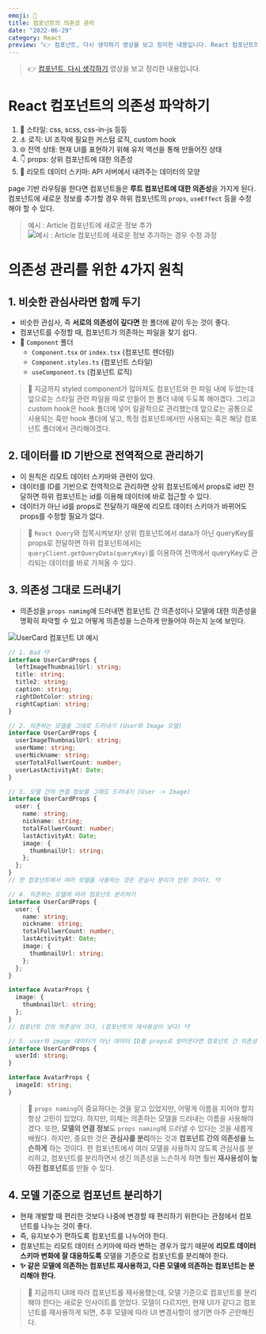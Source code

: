 ```yaml
---
emoji: 🎨
title: 컴포넌트의 의존성 관리
date: "2022-06-29"
category: React
preview: "👉 컴포넌트, 다시 생각하기 영상을 보고 정리한 내용입니다. React 컴포넌트의 의존성 파악하기 1. 💅 스타일: css, scss, css-in-js 등등 2. ⚓ 로직: UI 조작에 필요한 커스텀 로직, custom hook 3. 🌐 전역 상태: 현재 UI를 표현하기 위해 유저 액선을 통해 만들어진 상태 4. 👇 props: 상위 컴포넌트에 대한 의존성 5. 🚀 리모트 데이터 스키마: API 서버에서 내려주는 데이터의 모양 page 기반 라우팅을 한다면 컴포넌트들은 루트 컴포넌트에 대한 의존성을 가지게 된다. 컴포넌트에 새로운 정보를 추가할 경우 하위 컴포넌트의 props, useEffect 등을 수정해야 할 수 있다."
---
```


> 👉 [컴포넌트, 다시 생각하기](https://www.youtube.com/watch?v=HYgKBvLr49c) 영상을 보고 정리한 내용입니다.

# React 컴포넌트의 의존성 파악하기

1. 💅 스타일: css, scss, css-in-js 등등
2. ⚓ 로직: UI 조작에 필요한 커스텀 로직, custom hook
3. 🌐 전역 상태: 현재 UI를 표현하기 위해 유저 액선을 통해 만들어진 상태
4. 👇 props: 상위 컴포넌트에 대한 의존성
5. 🚀 리모트 데이터 스키마: API 서버에서 내려주는 데이터의 모양

page 기반 라우팅을 한다면 컴포넌트들은 **루트 컴포넌트에 대한 의존성**을 가지게 된다. 컴포넌트에 새로운 정보를 추가할 경우 하위 컴포넌트의 `props`, `useEffect` 등을 수정해야 할 수 있다.

> 예시 : Article 컴포넌트에 새로운 정보 추가
> ![예시 : Article 컴포넌트에 새로운 정보 추가하는 경우 수정 과정](1.png)

# 의존성 관리를 위한 4가지 원칙

## 1. 비슷한 관심사라면 함께 두기

- 비슷한 관심사, 즉 **서로의 의존성이 깊다면** 한 폴더에 같이 두는 것이 좋다.
- 컴포넌트를 수정할 때, 컴포넌트가 의존하는 파일을 찾기 쉽다.
- 📁 `Component` 폴더
  - `Component.tsx` or `index.tsx` (컴포넌트 렌더링)
  - `Component.styles.ts` (컴포넌트 스타일)
  - `useComponent.ts` (컴포넌트 로직)

> 👀 지금까지 styled component가 많아져도 컴포넌트와 한 파일 내에 두었는데 앞으로는 스타일 관련 파일을 따로 만들어 한 폴더 내에 두도록 해야겠다. 그리고 custom hook은 hook 폴더에 넣어 일괄적으로 관리했는데 앞으로는 공통으로 사용되는 훅만 hook 폴더에 넣고, 특정 컴포넌트에서만 사용되는 훅은 해당 컴포넌트 폴더에서 관리해야겠다.

## 2. 데이터를 ID 기반으로 전역적으로 관리하기

- 이 원칙은 리모트 데이터 스키마와 관련이 있다.
- 데이터를 ID를 기반으로 전역적으로 관리하면 상위 컴포넌트에서 props로 id만 전달하면 하위 컴포넌트는 id를 이용해 데이터에 바로 접근할 수 있다.
- 데이터가 아닌 id를 props로 전달하기 때문에 리모트 데이터 스키마가 바뀌어도 props를 수정할 필요가 없다.

> 👀 `React Query`와 접목시켜보자! 상위 컴포넌트에서 data가 아닌 queryKey를 props로 전달하면 하위 컴포넌트에서는 `queryClient.getQueryData(queryKey)`를 이용하여 전역에서 queryKey로 관리되는 데이터를 바로 가져올 수 있다.

## 3. 의존성 그대로 드러내기

- 의존성을 `props namimg`에 드러내면 컴포넌트 간 의존성이나 모델에 대한 의존성을 명확히 파악할 수 있고 어떻게 의존성을 느슨하게 만들어야 하는지 눈에 보인다.

![UserCard 컴포넌트 UI 예시](2.png)

```typescript
// 1. Bad 👎
interface UserCardProps {
  leftImageThumbnailUrl: string;
  title: string;
  title2: string;
  caption: string;
  rightDotColor: string;
  rightCaption: string;
}

// 2. 의존하는 모델을 그대로 드러내기 (User와 Image 모델)
interface UserCardProps {
  userImageThumbnailUrl: string;
  userName: string;
  userNickname: string;
  userTotalFollwerCount: number;
  userLastActivityAt: Date;
}

// 3. 모델 간의 연결 정보를 그래도 드러내기 (User -> Image)
interface UserCardProps {
  user: {
    name: string;
    nickname: string;
    totalFollwerCount: number;
    lastActivityAt: Date;
    image: {
      thumbnailUrl: string;
    };
  };
}
// 한 컴포넌트에서 여러 모델을 사용하는 것은 관심사 분리가 안된 것이다. 👎

// 4. 의존하는 모델에 따라 컴포넌트 분리하기
interface UserCardProps {
  user: {
    name: string;
    nickname: string;
    totalFollwerCount: number;
    lastActivityAt: Date;
    image: {
      thumbnailUrl: string;
    };
  };
}

interface AvatarProps {
  image: {
    thumbnailUrl: string;
  };
}
// 컴포넌트 간의 의존성이 크다. (컴포넌트의 재사용성이 낮다) 👎

// 5. user와 image 데이터가 아닌 데이터 ID를 props로 받아온다면 컴포넌트 간 의존성이 느슨해질 것이다.
interface UserCardProps {
  userId: string;
}

interface AvatarProps {
  imageId: string;
}
```

> 👀 `props naming`이 중요하다는 것을 알고 있었지만, 어떻게 이름을 지어야 할지 항상 고민이 있었다. 하지만, 이제는 의존하는 모델을 드러내는 이름을 사용해야 겠다. 또한, **모델의 연결 정보**도 `props naming`에 드러낼 수 있다는 것을 새롭게 배웠다. 하지만, 중요한 것은 **관심사를 분리**하는 것과 **컴포넌트 간의 의존성을 느슨하게** 하는 것이다. 한 컴포넌트에서 여러 모델을 사용하지 않도록 관심사를 분리하고, 컴포넌트를 분리하면서 생긴 의존성을 느슨하게 하면 훨씬 **재사용성이 높아진 컴포넌트**를 만들 수 있다.

## 4. 모델 기준으로 컴포넌트 분리하기

- 현재 개발할 때 편리한 것보다 나중에 변경할 때 편리하기 위한다는 관점에서 컴포넌트를 나누는 것이 좋다.
- 즉, 유지보수가 편하도록 컴포넌트를 나누어야 한다.
- 컴포넌트는 리모트 데이터 스키마에 따라 변하는 경우가 많기 때문에 **리모트 데이터 스키마 변화에 잘 대응하도록** 모델을 기준으로 컴포넌트를 분리해야 한다.
- **✨ 같은 모델에 의존하는 컴포넌트 재사용하고, 다른 모델에 의존하는 컴포넌트는 분리해야 한다.**

> 👀 지금까지 UI에 따라 컴포넌트를 재사용했는데, 모델 기준으로 컴포넌트를 분리해야 한다는 새로운 인사이트를 얻었다. 모델이 다르지만, 현재 UI가 같다고 컴포넌트를 재사용하게 되면, 추후 모델에 따라 UI 변경사항이 생기면 아주 곤란해진다.
